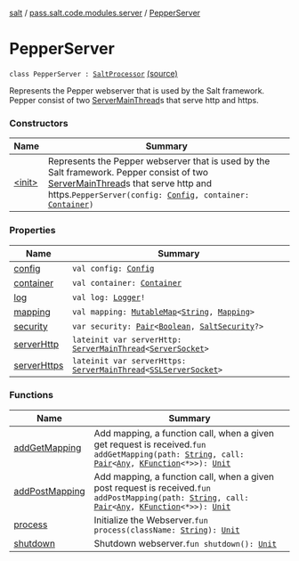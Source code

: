 [salt](../../index.md) / [pass.salt.code.modules.server](../index.md) / [PepperServer](./index.md)

# PepperServer

`class PepperServer : `[`SaltProcessor`](../../pass.salt.code.modules/-salt-processor/index.md) [(source)](https://github.com/kurbaniec-tgm/salt/tree/master/code/modules/server/PepperServer.kt#L21)

Represents the Pepper webserver that is used by the Salt framework.
Pepper consist of two [ServerMainThread](../-server-main-thread/index.md)s that serve http and https.

### Constructors

| Name | Summary |
|---|---|
| [&lt;init&gt;](-init-.md) | Represents the Pepper webserver that is used by the Salt framework. Pepper consist of two [ServerMainThread](../-server-main-thread/index.md)s that serve http and https.`PepperServer(config: `[`Config`](../../pass.salt.code.loader.config/-config/index.md)`, container: `[`Container`](../../pass.salt.code.container/-container/index.md)`)` |

### Properties

| Name | Summary |
|---|---|
| [config](config.md) | `val config: `[`Config`](../../pass.salt.code.loader.config/-config/index.md) |
| [container](container.md) | `val container: `[`Container`](../../pass.salt.code.container/-container/index.md) |
| [log](log.md) | `val log: `[`Logger`](https://docs.oracle.com/javase/6/docs/api/java/util/logging/Logger.html)`!` |
| [mapping](mapping.md) | `val mapping: `[`MutableMap`](https://kotlinlang.org/api/latest/jvm/stdlib/kotlin.collections/-mutable-map/index.html)`<`[`String`](https://kotlinlang.org/api/latest/jvm/stdlib/kotlin/-string/index.html)`, `[`Mapping`](../../pass.salt.code.modules.server.mapping/-mapping/index.md)`>` |
| [security](security.md) | `var security: `[`Pair`](https://kotlinlang.org/api/latest/jvm/stdlib/kotlin/-pair/index.html)`<`[`Boolean`](https://kotlinlang.org/api/latest/jvm/stdlib/kotlin/-boolean/index.html)`, `[`SaltSecurity`](../../pass.salt.code.modules.server.security/-salt-security/index.md)`?>` |
| [serverHttp](server-http.md) | `lateinit var serverHttp: `[`ServerMainThread`](../-server-main-thread/index.md)`<`[`ServerSocket`](https://docs.oracle.com/javase/6/docs/api/java/net/ServerSocket.html)`>` |
| [serverHttps](server-https.md) | `lateinit var serverHttps: `[`ServerMainThread`](../-server-main-thread/index.md)`<`[`SSLServerSocket`](https://docs.oracle.com/javase/6/docs/api/javax/net/ssl/SSLServerSocket.html)`>` |

### Functions

| Name | Summary |
|---|---|
| [addGetMapping](add-get-mapping.md) | Add mapping, a function call, when a given get request is received.`fun addGetMapping(path: `[`String`](https://kotlinlang.org/api/latest/jvm/stdlib/kotlin/-string/index.html)`, call: `[`Pair`](https://kotlinlang.org/api/latest/jvm/stdlib/kotlin/-pair/index.html)`<`[`Any`](https://kotlinlang.org/api/latest/jvm/stdlib/kotlin/-any/index.html)`, `[`KFunction`](https://kotlinlang.org/api/latest/jvm/stdlib/kotlin.reflect/-k-function/index.html)`<*>>): `[`Unit`](https://kotlinlang.org/api/latest/jvm/stdlib/kotlin/-unit/index.html) |
| [addPostMapping](add-post-mapping.md) | Add mapping, a function call, when a given post request is received.`fun addPostMapping(path: `[`String`](https://kotlinlang.org/api/latest/jvm/stdlib/kotlin/-string/index.html)`, call: `[`Pair`](https://kotlinlang.org/api/latest/jvm/stdlib/kotlin/-pair/index.html)`<`[`Any`](https://kotlinlang.org/api/latest/jvm/stdlib/kotlin/-any/index.html)`, `[`KFunction`](https://kotlinlang.org/api/latest/jvm/stdlib/kotlin.reflect/-k-function/index.html)`<*>>): `[`Unit`](https://kotlinlang.org/api/latest/jvm/stdlib/kotlin/-unit/index.html) |
| [process](process.md) | Initialize the Webserver.`fun process(className: `[`String`](https://kotlinlang.org/api/latest/jvm/stdlib/kotlin/-string/index.html)`): `[`Unit`](https://kotlinlang.org/api/latest/jvm/stdlib/kotlin/-unit/index.html) |
| [shutdown](shutdown.md) | Shutdown webserver.`fun shutdown(): `[`Unit`](https://kotlinlang.org/api/latest/jvm/stdlib/kotlin/-unit/index.html) |
